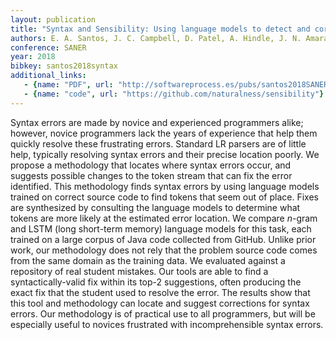 ```yaml
---
layout: publication
title: "Syntax and Sensibility: Using language models to detect and correct syntax errors"
authors: E. A. Santos, J. C. Campbell, D. Patel, A. Hindle, J. N. Amaral
conference: SANER
year: 2018
bibkey: santos2018syntax
additional_links:
   - {name: "PDF", url: "http://softwareprocess.es/pubs/santos2018SANER-syntax.pdf"}
   - {name: "code", url: "https://github.com/naturalness/sensibility"}
---
```

Syntax errors are made by novice and experienced programmers alike; however, novice programmers lack the years of experience that help them quickly resolve these frustrating errors. Standard LR parsers are of little help, typically resolving syntax errors and their precise location poorly. We propose a methodology that locates where syntax errors occur, and suggests possible changes to the token stream that can fix the error identified. This methodology finds syntax errors by using language models trained on correct source code to find tokens that seem out of place. Fixes are synthesized by consulting the language models to determine what tokens are more likely at the estimated error location. We compare *n*-gram and LSTM (long short-term memory) language models for this task, each trained on a large corpus of Java code collected from GitHub. Unlike prior work, our methodology does not rely that the problem source code comes from the same domain as the training data. We evaluated against a repository of real student mistakes. Our tools are able to find a syntactically-valid fix within its top-2 suggestions, often producing the exact fix that the student used to resolve the error. The results show that this tool and methodology can locate and suggest corrections for syntax errors. Our methodology is of practical use to all programmers, but will be especially useful to novices frustrated with incomprehensible syntax errors.
